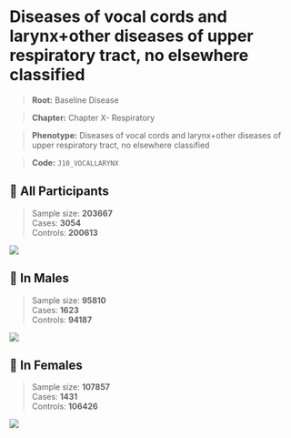 # Diseases of vocal cords and larynx+other diseases of upper respiratory tract, no elsewhere classified

> **Root:** Baseline Disease  

> **Chapter:** Chapter X- Respiratory  

> **Phenotype:** Diseases of vocal cords and larynx+other diseases of upper respiratory tract, no elsewhere classified  

> **Code:** `J10_VOCALLARYNX`

## 🧪 All Participants  
> Sample size: **203667**  
> Cases: **3054**  
> Controls: **200613**
<img src="/Disease/Figures/ALL/Incidence/J10_VOCALLARYNX.png"/>
<CsvTable src="/public/Disease/Data/ALL/Incidence/COX_J10_VOCALLARYNX.csv" label="🔍 View full results" />

## 👨 In Males  
> Sample size: **95810**  
> Cases: **1623**  
> Controls: **94187**
<img src="/Disease/Figures/Male/Incidence/J10_VOCALLARYNX.png"/>
<CsvTable src="/public/Disease/Data/Male/Incidence/COX_J10_VOCALLARYNX.csv" label="🔍 View full results" />

## 👩 In Females  
> Sample size: **107857**  
> Cases: **1431**  
> Controls: **106426**
<img src="/Disease/Figures/Female/Incidence/J10_VOCALLARYNX.png"/>
<CsvTable src="/public/Disease/Data/Female/Incidence/COX_J10_VOCALLARYNX.csv" label="🔍 View full results" />
